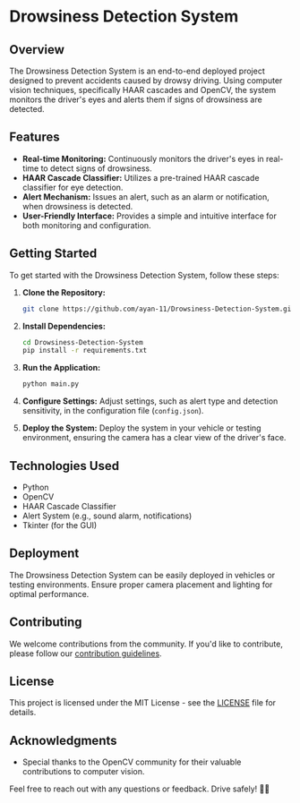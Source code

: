 # Drowsiness Detection System

## Overview

The Drowsiness Detection System is an end-to-end deployed project designed to prevent accidents caused by drowsy driving. Using computer vision techniques, specifically HAAR cascades and OpenCV, the system monitors the driver's eyes and alerts them if signs of drowsiness are detected.

## Features

- **Real-time Monitoring:** Continuously monitors the driver's eyes in real-time to detect signs of drowsiness.
- **HAAR Cascade Classifier:** Utilizes a pre-trained HAAR cascade classifier for eye detection.
- **Alert Mechanism:** Issues an alert, such as an alarm or notification, when drowsiness is detected.
- **User-Friendly Interface:** Provides a simple and intuitive interface for both monitoring and configuration.

## Getting Started

To get started with the Drowsiness Detection System, follow these steps:

1. **Clone the Repository:**
   ```bash
   git clone https://github.com/ayan-11/Drowsiness-Detection-System.git
   ```

2. **Install Dependencies:**
   ```bash
   cd Drowsiness-Detection-System
   pip install -r requirements.txt
   ```

3. **Run the Application:**
   ```bash
   python main.py
   ```

4. **Configure Settings:**
   Adjust settings, such as alert type and detection sensitivity, in the configuration file (`config.json`).

5. **Deploy the System:**
   Deploy the system in your vehicle or testing environment, ensuring the camera has a clear view of the driver's face.

## Technologies Used

- Python
- OpenCV
- HAAR Cascade Classifier
- Alert System (e.g., sound alarm, notifications)
- Tkinter (for the GUI)

## Deployment

The Drowsiness Detection System can be easily deployed in vehicles or testing environments. Ensure proper camera placement and lighting for optimal performance.

## Contributing

We welcome contributions from the community. If you'd like to contribute, please follow our [contribution guidelines](CONTRIBUTING.md).

## License

This project is licensed under the MIT License - see the [LICENSE](LICENSE) file for details.

## Acknowledgments

- Special thanks to the OpenCV community for their valuable contributions to computer vision.

Feel free to reach out with any questions or feedback. Drive safely! 🚗😴
